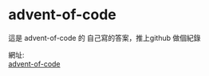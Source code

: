 # advent-of-code
這是 advent-of-code 的 自己寫的答案，推上github 做個紀錄  

網址:  
[advent-of-code](https://adventofcode.com/)